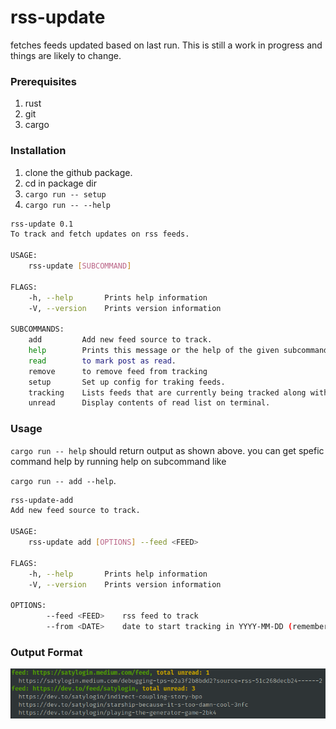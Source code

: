 # rss-update

fetches feeds updated based on last run. This is still a work in progress and things are likely to
change.

### Prerequisites
1. rust
2. git
3. cargo

### Installation
1. clone the github package.
2. cd in package dir
3. `cargo run -- setup`
4. `cargo run -- --help`
```bash
rss-update 0.1
To track and fetch updates on rss feeds.

USAGE:
    rss-update [SUBCOMMAND]

FLAGS:
    -h, --help       Prints help information
    -V, --version    Prints version information

SUBCOMMANDS:
    add         Add new feed source to track.
    help        Prints this message or the help of the given subcommand(s)
    read        to mark post as read.
    remove      to remove feed from tracking
    setup       Set up config for traking feeds.
    tracking    Lists feeds that are currently being tracked along with its metadata.
    unread      Display contents of read list on terminal.
```

### Usage
`cargo run -- help` should return output as shown above. you can get spefic command help by running
help on subcommand like 

`cargo run -- add --help`.
```bash
rss-update-add 
Add new feed source to track.

USAGE:
    rss-update add [OPTIONS] --feed <FEED>

FLAGS:
    -h, --help       Prints help information
    -V, --version    Prints version information

OPTIONS:
        --feed <FEED>    rss feed to track
        --from <DATE>    date to start tracking in YYYY-MM-DD (remember to pad with 0)
```

### Output Format
![output.png](images/output.png)

